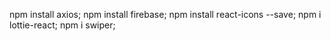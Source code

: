 npm install axios;
npm install firebase;
npm install react-icons --save;
npm i lottie-react;
npm i swiper;